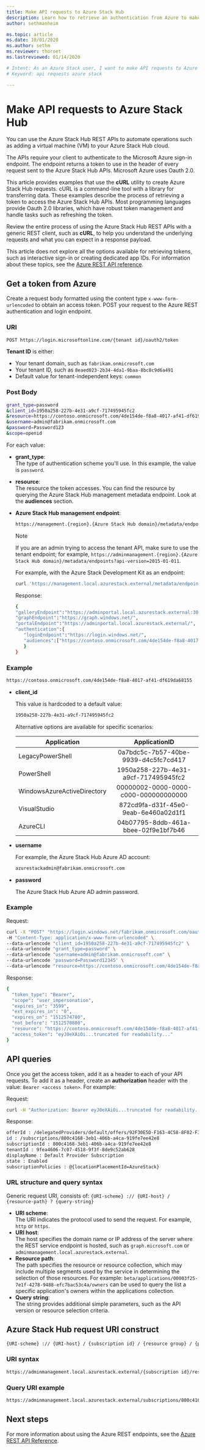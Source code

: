 ```yaml
---
title: Make API requests to Azure Stack Hub 
description: Learn how to retrieve an authentication from Azure to make API requests to Azure Stack Hub.
author: sethmanheim

ms.topic: article
ms.date: 10/01/2020
ms.author: sethm
ms.reviewer: thoroet
ms.lastreviewed: 01/14/2020

# Intent: As an Azure Stack user, I want to make API requests to Azure Stack so I can automate operations.
# Keyword: api requests azure stack

---
```



<!--  cblackuk and charliejllewellyn. This is a community contribution by cblackuk-->

# Make API requests to Azure Stack Hub

You can use the Azure Stack Hub REST APIs to automate operations such as adding a virtual machine (VM) to your Azure Stack Hub cloud.

The APIs require your client to authenticate to the Microsoft Azure sign-in endpoint. The endpoint returns a token to use in the header of every request sent to the Azure Stack Hub APIs. Microsoft Azure uses Oauth 2.0.

This article provides examples that use the **cURL** utility to create Azure Stack Hub requests. cURL is a command-line tool with a library for transferring data. These examples describe the process of retrieving a token to access the Azure Stack Hub APIs. Most programming languages provide Oauth 2.0 libraries, which have robust token management and handle tasks such as refreshing the token.

Review the entire process of using the Azure Stack Hub REST APIs with a generic REST client, such as **cURL**, to help you understand the underlying requests and what you can expect in a response payload.

This article does not explore all the options available for retrieving tokens, such as interactive sign-in or creating dedicated app IDs. For information about these topics, see the [Azure REST API reference](/rest/api/).

## Get a token from Azure

Create a request body formatted using the content type `x-www-form-urlencoded` to obtain an access token. POST your request to the Azure REST authentication and login endpoint.

### URI

```bash  
POST https://login.microsoftonline.com/{tenant id}/oauth2/token
```

**Tenant ID** is either:

- Your tenant domain, such as `fabrikam.onmicrosoft.com`
- Your tenant ID, such as `8eaed023-2b34-4da1-9baa-8bc8c9d6a491`
- Default value for tenant-independent keys: `common`

### Post Body

```bash  
grant_type=password
&client_id=1950a258-227b-4e31-a9cf-717495945fc2
&resource=https://contoso.onmicrosoft.com/4de154de-f8a8-4017-af41-df619da68155
&username=admin@fabrikam.onmicrosoft.com
&password=Password123
&scope=openid
```

For each value:

- **grant_type**:  
   The type of authentication scheme you'll use. In this example, the value is `password`.

- **resource**:  
   The resource the token accesses. You can find the resource by querying the Azure Stack Hub management metadata endpoint. Look at the **audiences** section.

- **Azure Stack Hub management endpoint**:

   ```bash
   https://management.{region}.{Azure Stack Hub domain}/metadata/endpoints?api-version=2015-01-01
   ```

  > [!NOTE]  
  > If you are an admin trying to access the tenant API, make sure to use the tenant endpoint; for example, `https://adminmanagement.{region}.{Azure Stack Hub domain}/metadata/endpoints?api-version=2015-01-011`.

  For example, with the Azure Stack Development Kit as an endpoint:

   ```bash
   curl 'https://management.local.azurestack.external/metadata/endpoints?api-version=2015-01-01'
   ```

  Response:

  ```bash
  {
  "galleryEndpoint":"https://adminportal.local.azurestack.external:30015/",
  "graphEndpoint":"https://graph.windows.net/",
  "portalEndpoint":"https://adminportal.local.azurestack.external/",
  "authentication":{
     "loginEndpoint":"https://login.windows.net/",
     "audiences":["https://contoso.onmicrosoft.com/4de154de-f8a8-4017-af41-df619da68155"]
     }
  }
  ```

### Example

  ```bash
  https://contoso.onmicrosoft.com/4de154de-f8a8-4017-af41-df619da68155
  ```

- **client_id**

  This value is hardcoded to a default value:

  ```bash
  1950a258-227b-4e31-a9cf-717495945fc2
  ```

  Alternative options are available for specific scenarios:

  | Application | ApplicationID |
  | --------------------------------------- |:-------------------------------------------------------------:|
  | LegacyPowerShell | 0a7bdc5c-7b57-40be-9939-d4c5fc7cd417 |
  | PowerShell | 1950a258-227b-4e31-a9cf-717495945fc2 |
  | WindowsAzureActiveDirectory | 00000002-0000-0000-c000-000000000000 |
  | VisualStudio | 872cd9fa-d31f-45e0-9eab-6e460a02d1f1 |
  | AzureCLI | 04b07795-8ddb-461a-bbee-02f9e1bf7b46 |

- **username**

  For example, the Azure Stack Hub Azure AD account:

  ```bash
  azurestackadmin@fabrikam.onmicrosoft.com
  ```

- **password**

  The Azure Stack Hub Azure AD admin password.

### Example

Request:

```bash
curl -X "POST" "https://login.windows.net/fabrikam.onmicrosoft.com/oauth2/token" \
-H "Content-Type: application/x-www-form-urlencoded" \
--data-urlencode "client_id=1950a258-227b-4e31-a9cf-717495945fc2" \
--data-urlencode "grant_type=password" \
--data-urlencode "username=admin@fabrikam.onmicrosoft.com" \
--data-urlencode 'password=Password12345' \
--data-urlencode "resource=https://contoso.onmicrosoft.com/4de154de-f8a8-4017-af41-df619da68155"
```

Response:

```bash
{
  "token_type": "Bearer",
  "scope": "user_impersonation",
  "expires_in": "3599",
  "ext_expires_in": "0",
  "expires_on": "1512574780",
  "not_before": "1512570880",
  "resource": "https://contoso.onmicrosoft.com/4de154de-f8a8-4017-af41-df619da68155",
  "access_token": "eyJ0eXAiOi...truncated for readability..."
}
```

## API queries

Once you get the access token, add it as a header to each of your API requests. To add it as a header, create an **authorization** header with the value: `Bearer <access token>`. For example:

Request:

```bash  
curl -H "Authorization: Bearer eyJ0eXAiOi...truncated for readability..." 'https://adminmanagement.local.azurestack.external/subscriptions?api-version=2016-05-01'
```

Response:

```bash  
offerId : /delegatedProviders/default/offers/92F30E5D-F163-4C58-8F02-F31CFE66C21B
id : /subscriptions/800c4168-3eb1-406b-a4ca-919fe7ee42e8
subscriptionId : 800c4168-3eb1-406b-a4ca-919fe7ee42e8
tenantId : 9fea4606-7c07-4518-9f3f-8de9c52ab628
displayName : Default Provider Subscription
state : Enabled
subscriptionPolicies : @{locationPlacementId=AzureStack}
```

### URL structure and query syntax

Generic request URI, consists of: `{URI-scheme} :// {URI-host} / {resource-path} ? {query-string}`

- **URI scheme**:  
The URI indicates the protocol used to send the request. For example, `http` or `https`.
- **URI host**:  
The host specifies the domain name or IP address of the server where the REST service endpoint is hosted, such as `graph.microsoft.com` or `adminmanagement.local.azurestack.external`.
- **Resource path**:  
The path specifies the resource or resource collection, which may include multiple segments used by the service in determining the selection of those resources. For example: `beta/applications/00003f25-7e1f-4278-9488-efc7bac53c4a/owners` can be used to query the list a specific application's owners within the applications collection.
- **Query string**:  
The string provides additional simple parameters, such as the API version or resource selection criteria.

## Azure Stack Hub request URI construct

```bash
{URI-scheme} :// {URI-host} / {subscription id} / {resource group} / {provider} / {resource-path} ? {OPTIONAL: filter-expression} {MANDATORY: api-version}
```

### URI syntax

```bash
https://adminmanagement.local.azurestack.external/{subscription id}/resourcegroups/{resource group}/providers/{provider}/{resource-path}?{api-version}
```

### Query URI example

```bash
https://adminmanagement.local.azurestack.external/subscriptions/800c4168-3eb1-406b-a4ca-919fe7ee42e8/resourcegroups/system.local/providers/microsoft.infrastructureinsights.admin/regionhealths/local/Alerts?$filter=(Properties/State eq 'Active') and (Properties/Severity eq 'Critical')&$orderby=Properties/CreatedTimestamp desc&api-version=2016-05-01"
```

## Next steps

For more information about using the Azure REST endpoints, see the [Azure REST API Reference](/rest/api/).
